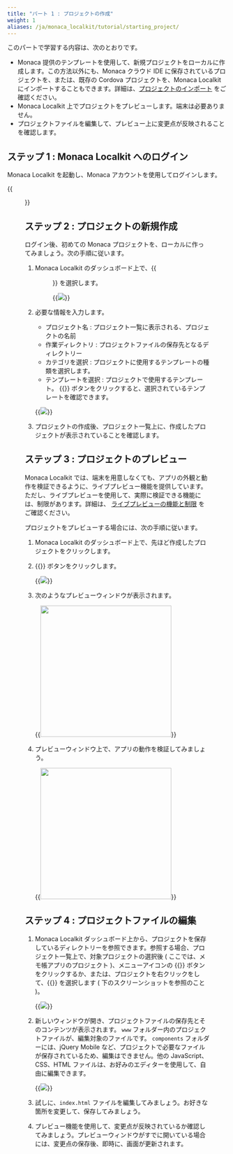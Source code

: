 ```yaml
---
title: "パート 1 : プロジェクトの作成"
weight: 1
aliases: /ja/monaca_localkit/tutorial/starting_project/
---
```


このパートで学習する内容は、次のとおりです。

-   Monaca
    提供のテンプレートを使用して、新規プロジェクトをローカルに作成します。この方法以外にも、Monaca
    クラウド IDE に保存されているプロジェクトを、または、既存の Cordova
    プロジェクトを、Monaca Localkit
    にインポートすることもできます。詳細は、[プロジェクトのインポート](/ja/products_guide/monaca_localkit/overview/#プロジェクトのインポート)
    をご確認ください。
-   Monaca Localkit
    上でプロジェクトをプレビューします。端末は必要ありません。
-   プロジェクトファイルを編集して、プレビュー上に変更点が反映されることを確認します。

ステップ 1 : Monaca Localkit へのログイン
-----------------------------------------

Monaca Localkit を起動し、Monaca アカウントを使用してログインします。

{{<figure src="/images/monaca_localkit/tutorial/starting_project/1.png">}}

ステップ 2 : プロジェクトの新規作成
-----------------------------------

ログイン後、初めての Monaca
プロジェクトを、ローカルに作ってみましょう。次の手順に従います。

1.  Monaca Localkit のダッシュボード上で、{{<menu menu1="+" menu2="作成">}} を選択します。

    {{<img src="/images/monaca_localkit/tutorial/starting_project/2.png">}}

2.  必要な情報を入力します。

    - プロジェクト名 : プロジェクト一覧に表示される、プロジェクトの名前
    - 作業ディレクトリ : プロジェクトファイルの保存先となるディレクトリー
    - カテゴリを選択 : プロジェクトに使用するテンプレートの種類を選択します。
    - テンプレートを選択 : プロジェクトで使用するテンプレート。 {{<guilabel name="プレビュー">}} ボタンをクリックすると、選択されているテンプレートを確認できます。

    {{<img src="/images/monaca_localkit/tutorial/starting_project/3.png">}}

3.  プロジェクトの作成後、プロジェクト一覧上に、作成したプロジェクトが表示されていることを確認します。

ステップ 3 : プロジェクトのプレビュー
-------------------------------------

Monaca Localkit
では、端末を用意しなくても、アプリの外観と動作を検証できるように、ライブプレビュー機能を提供しています。ただし、ライブプレビューを使用して、実際に検証できる機能には、制限があります。詳細は、
[ライブプレビューの機能と制限](/ja/products_guide/monaca_ide/overview/#ライブプレビュー) をご確認ください。

プロジェクトをプレビューする場合には、次の手順に従います。

1.  Monaca Localkit のダッシュボード上で、先ほど作成したプロジェクトをクリックします。

2.  {{<guilabel name="プレビュー">}} ボタンをクリックします。

    {{<img src="/images/monaca_localkit/tutorial/starting_project/4.png">}}

3.  次のようなプレビューウィンドウが表示されます。

    {{<img src="/images/monaca_localkit/tutorial/starting_project/5.png" width="300">}}

4.  プレビューウィンドウ上で、アプリの動作を検証してみましょう。

    {{<img src="/images/monaca_localkit/tutorial/starting_project/8.png" width="300">}}

ステップ 4 : プロジェクトファイルの編集
---------------------------------------

1.  Monaca Localkit
    ダッシュボード上から、プロジェクトを保存しているディレクトリーを参照できます。参照する場合、プロジェクト一覧上で、対象プロジェクトの選択後 ( ここでは、メモ帳アプリのプロジェクト )、メニューアイコンの {{<guilabel name="開く">}}
    ボタンをクリックするか、または、プロジェクトを右クリックをして、{{<guilabel name="開く">}}
    を選択します ( 下のスクリーンショットを参照のこと )。

    {{<img src="/images/monaca_localkit/tutorial/starting_project/6.png">}}

2.  新しいウィンドウが開き、プロジェクトファイルの保存先とそのコンテンツが表示されます。
    `www` フォルダー内のプロジェクトファイルが、編集対象のファイルです。
    `components` フォルダーには、jQuery Mobile
    など、プロジェクトで必要なファイルが保存されているため、編集はできません。他の
    JavaScript、CSS、HTML
    ファイルは、お好みのエディターを使用して、自由に編集できます。

    {{<img src="/images/monaca_localkit/tutorial/starting_project/7.png">}}

3.  試しに、`index.html` ファイルを編集してみましょう。お好きな箇所を変更して、保存してみましょう。

4.  プレビュー機能を使用して、変更点が反映されているか確認してみましょう。プレビューウィンドウがすでに開いている場合には、変更点の保存後、即時に、画面が更新されます。

